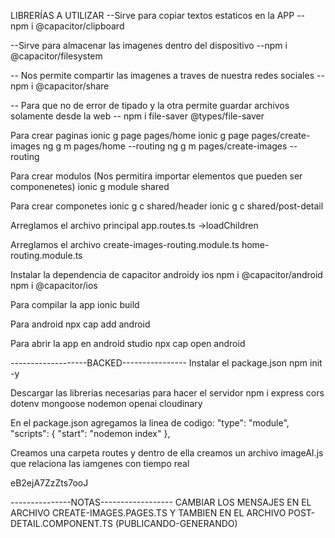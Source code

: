 

LIBRERÍAS A UTILIZAR
--Sirve para copiar textos estaticos en la APP
  -- npm i @capacitor/clipboard

--Sirve para almacenar las imagenes dentro del dispositivo
  --npm i @capacitor/filesystem

-- Nos permite compartir las imagenes a traves de nuestra redes sociales
  -- npm i @capacitor/share

-- Para que no de error de tipado y la otra permite guardar archivos solamente desde la web
  -- npm i file-saver @types/file-saver

Para crear paginas
  ionic g page pages/home
  ionic g page pages/create-images
  ng g m pages/home --routing
  ng g m pages/create-images --routing

Para crear modulos (Nos permitira importar elementos que pueden ser componenetes)
  ionic g module shared 

Para crear componetes
ionic g c shared/header
ionic g c shared/post-detail

Arreglamos el archivo principal 
app.routes.ts  ->loadChildren

Arreglamos el archivo create-images-routing.module.ts
home-routing.module.ts

Instalar la dependencia de capacitor androidy ios
npm i @capacitor/android
npm i @capacitor/ios

Para compilar la app
ionic build

Para android
npx cap add android

Para abrir la app en android studio
npx cap open android








-------------------BACKED----------------
Instalar el package.json
 npm init -y

Descargar las librerias necesarias para hacer el servidor
  npm i express cors dotenv mongoose nodemon openai cloudinary

En el package.json agregamos la linea de codigo:
      "type": "module",
  "scripts": {
    "start": "nodemon index"
  },

Creamos una carpeta routes y dentro de ella creamos un archivo imageAI.js que relaciona las iamgenes con tiempo real


eB2ejA7ZzZts7ooJ

---------------NOTAS------------------
CAMBIAR LOS MENSAJES EN EL ARCHIVO CREATE-IMAGES.PAGES.TS Y TAMBIEN EN EL ARCHIVO POST-DETAIL.COMPONENT.TS (PUBLICANDO-GENERANDO)